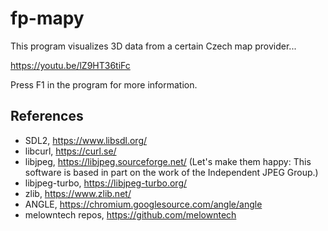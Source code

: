 # fp-mapy

This program visualizes 3D data from a certain Czech map provider...

https://youtu.be/lZ9HT36tiFc

Press F1 in the program for more information.

## References

* SDL2, https://www.libsdl.org/
* libcurl, https://curl.se/
* libjpeg, https://libjpeg.sourceforge.net/ (Let's make them happy: This software is based in part on the work of the Independent JPEG Group.)
* libjpeg-turbo, https://libjpeg-turbo.org/
* zlib, https://www.zlib.net/
* ANGLE, https://chromium.googlesource.com/angle/angle
* melowntech repos, https://github.com/melowntech
